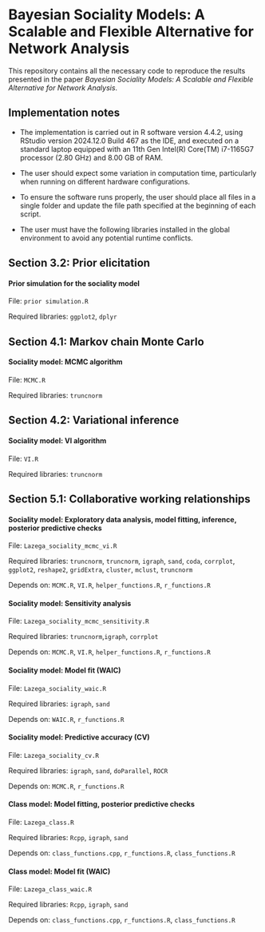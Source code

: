 # Bayesian Sociality Models: A Scalable and Flexible Alternative for Network Analysis

This repository contains all the necessary code to reproduce the results presented in the paper *Bayesian Sociality Models: A Scalable and Flexible Alternative for Network Analysis*.

## Implementation notes

- The implementation is carried out in R software version 4.4.2, using RStudio version 2024.12.0 Build 467 as the IDE, and executed on a standard laptop equipped with an 11th Gen Intel(R) Core(TM) i7-1165G7 processor (2.80 GHz) and 8.00 GB of RAM.

- The user should expect some variation in computation time, particularly when running on different hardware configurations.

- To ensure the software runs properly, the user should place all files in a single folder and update the file path specified at the beginning of each script.

- The user must have the following libraries installed in the global environment to avoid any potential runtime conflicts.

## Section 3.2: Prior elicitation

#### Prior simulation for the sociality model

File: `prior simulation.R`

Required libraries: `ggplot2`, `dplyr`

## Section 4.1: Markov chain Monte Carlo

#### Sociality model: MCMC algorithm

File: `MCMC.R`

Required libraries: `truncnorm`

## Section 4.2: Variational inference

#### Sociality model: VI algorithm

File: `VI.R`

Required libraries: `truncnorm`

## Section 5.1: Collaborative working relationships

#### Sociality model: Exploratory data analysis, model fitting, inference, posterior predictive checks

File: `Lazega_sociality_mcmc_vi.R`

Required libraries: `truncnorm`, `truncnorm`, `igraph`, `sand`, `coda`, `corrplot`, `ggplot2`, `reshape2`, `gridExtra`, `cluster`, `mclust`, `truncnorm`

Depends on: `MCMC.R`, `VI.R`, `helper_functions.R`, `r_functions.R`

#### Sociality model: Sensitivity analysis

File: `Lazega_sociality_mcmc_sensitivity.R`

Required libraries: `truncnorm`,`igraph`, `corrplot`

Depends on: `MCMC.R`, `VI.R`, `helper_functions.R`, `r_functions.R`

#### Sociality model: Model fit (WAIC)

File: `Lazega_sociality_waic.R`

Required libraries: `igraph`, `sand`

Depends on: `WAIC.R`, `r_functions.R`

#### Sociality model: Predictive accuracy (CV)

File: `Lazega_sociality_cv.R`

Required libraries: `igraph`, `sand`, `doParallel`, `ROCR`

Depends on: `MCMC.R`, `r_functions.R`

#### Class model: Model fitting, posterior predictive checks

File: `Lazega_class.R`

Required libraries: `Rcpp`, `igraph`, `sand`

Depends on: `class_functions.cpp`, `r_functions.R`, `class_functions.R`

#### Class model: Model fit (WAIC)

File: `Lazega_class_waic.R`

Required libraries: `Rcpp`, `igraph`, `sand`

Depends on: `class_functions.cpp`, `r_functions.R`, `class_functions.R`


